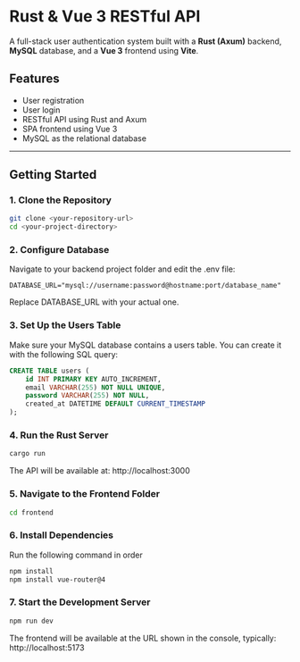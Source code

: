 # Rust & Vue 3 RESTful API

A full-stack user authentication system built with a **Rust (Axum)** backend, **MySQL** database, and a **Vue 3** frontend using **Vite**.

## Features

- User registration
- User login
- RESTful API using Rust and Axum
- SPA frontend using Vue 3
- MySQL as the relational database

---

## Getting Started

### 1. Clone the Repository

```bash
git clone <your-repository-url>
cd <your-project-directory>

``` 
### 2. Configure Database
Navigate to your backend project folder and edit the .env file:
```env
DATABASE_URL="mysql://username:password@hostname:port/database_name"
```

Replace DATABASE_URL with your actual one.


### 3. Set Up the Users Table
Make sure your MySQL database contains a users table. You can create it with the following SQL query:
```sql
CREATE TABLE users (
    id INT PRIMARY KEY AUTO_INCREMENT,
    email VARCHAR(255) NOT NULL UNIQUE,
    password VARCHAR(255) NOT NULL,
    created_at DATETIME DEFAULT CURRENT_TIMESTAMP
);
```

### 4. Run the Rust Server

```bash
cargo run
``` 
The API will be available at:
http://localhost:3000

### 5. Navigate to the Frontend Folder

```bash
cd frontend
``` 
### 6. Install Dependencies
Run the following command in order
```bash
npm install
npm install vue-router@4
``` 
### 7. Start the Development Server
```bash
npm run dev
```
The frontend will be available at the URL shown in the console, typically:
http://localhost:5173



